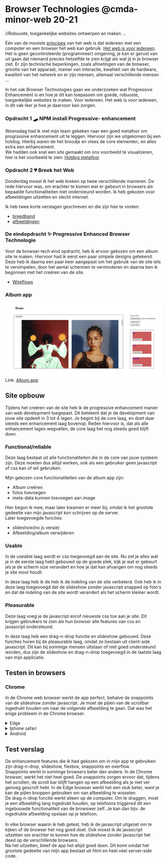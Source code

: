 # Browser Technologies @cmda-minor-web 20-21

//Robuuste, toegankelijke websites ontwerpen en maken …

Één van de mooiste [principes](https://www.w3.org/DesignIssues/Principles.html) van het web is dat iedereen met een computer en een browser het web kan gebruik. [Het web is voor iedereen](https://www.youtube.com/watch?v=UMNFehJIi0E). Het is geen gecontroleerde (programmeer) omgeving, je kan er gerust van uit gaan dat niemand precies hetzelfde te zien krijgt als wat jij in je browser ziet. Er zijn technische beperkingen, zoals afmetingen van de browser, grootte van het apparaat, manier van interactie, kwaliteit van de hardware, kwaliteit van het netwerk en er zijn mensen, allemaal verschillende mensen ...

In het vak Browser Technologies gaan we onderzoeken wat Progressive Enhancement is en hoe je dit kan toepassen om goede, robuuste, toegankelijke websites te maken. Voor iedereen. Het web is voor iedereen, in dit vak leer je hoe je daarvoor kan zorgen.

### Opdracht 1 🛹 NPM install Progressive- enhancement
Woensdag had ik met mijn team gekeken naar een goed metafoor om prograssive enhancement uit te leggen. Hiervoor zijn we uitgekomen bij een hotdog. Hierbij waren de het broodje en vlees de core elementen, en alles extra een enhancement.<br>
We hadden ook snel een site gemaakt om ons voorbeeld te visualizeren, hier is het voorbeeld te zien: [Hotdog metafoor](https://pe-xi.vercel.app/)

### Opdracht 2 💔 Breek het Web
Donderdag moest ik het web breken op twee verschillende manieren. De rede hiervoor was, om erachter te komen wat er gebeurt in browsers als bepaalde functionaliteiten niet ondersteund worden. Ik heb gekozen voor afbeeldingen uitzetten en slecht internet. 

Ik heb twee korte verslagen geschreven en die zijn hier te vinden:
- [breedband](https://github.com/sjagoori/pe/wiki/Breek-het-web---heralt---Breedband)
- [afbeeldingen](https://github.com/sjagoori/pe/wiki/Afbeeldingen--uitzetten----heralt)

### De eindopdracht ✨ Progressive Enhanced Browser Technologie
Voor de browser-tech eind opdracht, heb ik ervoor gekozen om een album site te maken. Hiervoor had ik eerst een paar simpele designs getekend. Deze heb ik daarna een paar keer aangepast om het gebruik van de site iets te versimpelen, door het aantal schermen te verminderen en daarna ben ik begonnen met het creëren van de site.
- [Wireflows](https://github.com/heralt/browser-technologies-2021/wiki/browser-wireflow)

### Album app<br>
![Prototype image](https://github.com/heralt/browser-technologies-2021/blob/master/project%20utils/homescreen.png?raw=true)
Link: [Album app](https://btalbum.herokuapp.com/)

## Site opbouw
Tijdens het creëren van de site heb ik de progressive enhancement manier van web development toegepast. Dit betekent dat je de development van jouw site opdeelt in 3 tot 4 lagen. Je begint bij de core laag, en doet daar steeds een enhancement laag bovenop. Reden hiervoor is, dat als alle enhancement lagen wegvallen, de core laag het nog steeds goed blijft doen.<br>

### Functional/reliable 
Deze laag bestaat uit alle functionaliteiten die in de core van jouw systeem zijn. Deze moeten dus altijd werken, ook als een gebruiker geen javascript of css kan of wil gebruiken. 

Mijn gekozen core functionaliteiten van de album app zijn: 
- Album creëren
- fotos toevoegen
- meta-data kunnen toevoegen aan image

Hier begon ik mee, maar later kwamen er meer bij, omdat ik het grootste gedeelte van mijn javascript kon schrijven op de server.<br> 
Later toegevoegde functies:
- slideshow(no js versie)
- Afbeelding/album verwijderen

### Usable
In de useable laag wordt er css toegevoegd aan de site. Nu zet je alles wat je in de eerste laag hebt gebouwd op de goede plek, kijk je wat er gebeurt als je de scherm size verandert en hoe je dat kan afvangen om nog steeds je site mooi houdt.

In deze laag heb ik de heb ik de indeling van de site verbeterd. Ook heb ik in deze laag toegevoegd dat de slideshow zonder javascript snapped op foto's en dat de indeling van de site wordt verandert als het scherm kleiner wordt. 

### Pleasurable 
Deze laag voeg je de javascript en/of nieuwste css toe aan je site. Dit krijgen gebruikers te zien als hun browser alle features van css en javascript ondersteund.

In deze laag heb een drag-n-drop functie en slideshow gebouwd. Deze functies horen bij de pleasurable laag, omdat ze bestaan uit client-side javascript. Dit kan bij sommige mensen uitstaan of niet goed ondersteund worden, dus zijn de slideshow en drag-n-drop toegevoegd in de laatste laag van mijn applicatie. 

## Testen in browsers
### Chrome
In de Chrome web browser werkt de app perfect, behalve de snappoints van de slideshow zonder javascript. Je moet de pijlen van de scrollbar ingedrukt houden om naar de volgende afbeelding te gaan. Dat was het enige probleem in de Chrome browser. 

<details>
<summary>Edge</summary>
In de Edge browser werkt de site ook als normaal, er zijn maar een paar kleine verschillen met de Chrome browser. 
  <ul>
  <li>In de Edge browser zijn de javascript slideshow knoppen over de plaatjes heen, inplaats van naast de plaatjes.
  <li>Ook werkt de slideshow die geen javascript gebruikt beter in de Edge browser dan in de Chrome browser. Je kan in de Edge browser de pijlen knoppen gebruiken om van afbeelding te wisselen. In de Chrome browser werkt dit niet goed.
  </ul>
  <img src="https://github.com/heralt/browser-technologies-2021/blob/master/project%20utils/edge%20slideshow.png?raw=true" alt="js pijlen">
</details>

<details>
<summary>Iphone safari</summary>
In Safari werkt de app goed. Kleine schermen worden afgevangen in mijn css code, dus blijft de app er ook goed uitzien. Het enige verbeter punt dat ik zie, is dat de afbeeldingen in het meta scherm wat kleiner zouden kunnen.
  <br>
  <img src="https://github.com/heralt/browser-technologies-2021/blob/master/project%20utils/iphone%20meta.png?raw=true" alt="Ihpone meta scherm">
</details>

<details>
<summary>Android</summary>
  In de android browser werkt de app het slechtst. Als je op de home pagina de afbeeldingen sectie naar beneden scrolt, zien de toegevoegde plaatjes er heel vreemd uit. Ze zijn samengedrukt en niet de goede maat.<br> 
  <img src="https://github.com/heralt/browser-technologies-2021/blob/master/project%20utils/adroid(2).jpg?raw=true" alt="Ihpone meta scherm" width="400vw">
  <br>
  In het album creëer scherm zijn er ook fouten. De afbeeldingen die je kan toevoegen aan een album overlappen elkaar. Hier zouden tussen de plaatjes een beetje afstand moeten zijn.
  <br>
  <img src="https://github.com/heralt/browser-technologies-2021/blob/master/project%20utils/android(2).jpg?raw=true" alt="Ihpone meta scherm" width="400vw">
</details>

## Test verslag
De enhancement features die ik had gekozen om in mijn app te gebruiken zijn drag-n-drop, slideshow, flexbox, snappoints en overflow.<br>
Snappoints werkt in sommige browsers beter dan andere. In de Chrome browser, werkt het niet heel goed. De snappoints zorgen ervoor dat, tijdens het scrollen, de scroll bar blijft hangen op een afbeelding als je niet ver genoeg gescrolt hebt. In de Edge browser werkt het een stuk beter, want je kan de pijlen knoppen gebruiken om van afbeelding te wisselen. <br>
De drag-n-drop functie werkt alleen op de computer. Om te draggen, moet je een afbeelding lang ingedrukt houden, op telefoons triggered dit een ingebouwde functionaliteit van de browswer zelf. Je kan dan bijv. de ingedrukte afbeelding opslaan op je telefoon.
<br><br>
In elke browser waarin ik heb getest, heb ik de javascript uitgezet om te kijken of de browser het nog goed doet. Ook moest ik de javascript uitzetten om erachter te komen hoe de slideshow zonder javascript het deed op de verschillende browsers.<br>
Na het uitzetten, bleef de app het altijd goed doen. Dit komt omdat het grootste gedeelte van mijn app bestaat uit html en heel veel server-side code.
